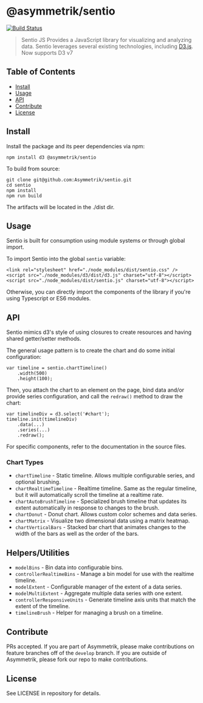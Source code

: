 # @asymmetrik/sentio

[![Build Status][travis-image]][travis-url]

> Sentio JS
> Provides a JavaScript library for visualizing and analyzing data.
> Sentio leverages several existing technologies, including [D3.js](http://d3js.org).
> Now supports D3 v7


## Table of Contents
- [Install](#install)
- [Usage](#usage)
- [API](#api)
- [Contribute](#contribute)
- [License](#license)


## Install 
Install the package and its peer dependencies via npm:
```
npm install d3 @asymmetrik/sentio
```

To build from source:
```
git clone git@github.com:Asymmetrik/sentio.git
cd sentio
npm install
npm run build
```

The artifacts will be located in the ./dist dir.

## Usage
Sentio is built for consumption using module systems or through global import.
 
To import Sentio into the global ```sentio``` variable:
```
<link rel="stylesheet" href="./node_modules/dist/sentio.css" />
<script src="./node_modules/d3/dist/d3.js" charset="utf-8"></script>
<script src="./node_modules/dist/sentio.js" charset="utf-8"></script>
```

Otherwise, you can directly import the components of the library if you're using Typescript or ES6 modules.


## API
Sentio mimics d3's style of using closures to create resources and having shared getter/setter methods.

The general usage pattern is to create the chart and do some initial configuration:
```
var timeline = sentio.chartTimeline()
	.width(500)
	.height(100);
```

Then, you attach the chart to an element on the page,
bind data and/or provide series configuration,
and call the ```redraw()``` method to draw the chart:
```
var timelineDiv = d3.select('#chart');
timeline.init(timelineDiv)
	.data(...)
	.series(...)
	.redraw();
```

For specific components, refer to the documentation in the source files.

### Chart Types
* `chartTimeline` - Static timeline. Allows multiple configurable series, and optional brushing.
* `chartRealtimeTimeline` - Realtime timeline. Same as the regular timeline, but it will automatically scroll the timeline at a realtime rate.
* `chartAutoBrushTimeline` - Specialized brush timeline that updates its extent automatically in response to changes to the brush.
* `chartDonut` - Donut chart. Allows custom color schemes and data series.
* `chartMatrix` - Visualize two dimensional data using a matrix heatmap.
* `chartVerticalBars` - Stacked bar chart that animates changes to the width of the bars as well as the order of the bars. 

## Helpers/Utilities
* `modelBins` - Bin data into configurable bins. 
* `controllerRealtimeBins` - Manage a bin model for use with the realtime timeline. 
* `modelExtent` - Configurable manager of the extent of a data series.
* `modelMultiExtent` - Aggregate multiple data series with one extent.
* `controllerResponsiveUnits` - Generate timeline axis units that match the extent of the timeline. 
* `timelineBrush` - Helper for managing a brush on a timeline.

## Contribute
PRs accepted. If you are part of Asymmetrik, please make contributions on feature branches off of the ```develop``` branch. If you are outside of Asymmetrik, please fork our repo to make contributions.


## License
See LICENSE in repository for details.


[travis-url]: https://travis-ci.org/Asymmetrik/sentio/
[travis-image]: https://travis-ci.org/Asymmetrik/sentio.svg

